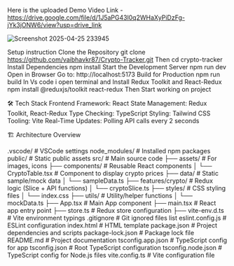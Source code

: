 Here is the uploaded Demo Video Link - https://drive.google.com/file/d/1J5aPG43l0q2WHaXyPiDzFg-jYk3jONW6/view?usp=drive_link

![Screenshot 2025-04-25 233945](https://github.com/user-attachments/assets/c7053eb9-560f-4722-8ce2-4f1c1e8334a2)


Setup instruction 
Clone the Repository git clone https://github.com/vaibhavkr87/Crypto-Tracker.git
Then cd crypto-tracker
Install Dependencies npm install 
Start the Development Server npm run dev
Open in Browser Go to: http://localhost:5173
Build for Production npm run build
In Vs code i open terminal and Install Redux Toolkit and React-Redux  npm install @reduxjs/toolkit react-redux 
Then Start working on project

🛠 Tech Stack
Frontend Framework: React
State Management: Redux Toolkit, React-Redux
Type Checking: TypeScript
Styling: Tailwind CSS
Tooling: Vite
Real-Time Updates: Polling API calls every 2 seconds

🏗 Architecture Overview

.vscode/                     # VSCode settings 
node_modules/                # Installed npm packages
public/                      # Static public assets 
src/                         # Main source code
  ├── assets/                # For images, icons
  ├── components/            # Reusable React components
  │    └── CryptoTable.tsx   # Component to display crypto prices
  ├── data/                  # Static sample/mock data
  │    └── sampleData.ts
  ├── features/crypto/       # Redux logic (Slice + API functions)
  │    └── cryptoSlice.ts
  ├── styles/                # CSS styling files
  │    └── index.css
  ├── utils/                 # Utility/helper functions
  │    └── mockData.ts
  ├── App.tsx                # Main App component
  ├── main.tsx               # React app entry point
  ├── store.ts               # Redux store configuration
  ├── vite-env.d.ts          # Vite environment typings
.gitignore                   # Git ignored files list
eslint.config.js             # ESLint configuration
index.html                   # HTML template
package.json                 # Project dependencies and scripts
package-lock.json            # Package lock file
README.md                    # Project documentation
tsconfig.app.json            # TypeScript config for app
tsconfig.json                # Root TypeScript configuration
tsconfig.node.json           # TypeScript config for Node.js files
vite.config.ts               # Vite configuration file


